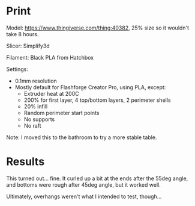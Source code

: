 # Print

Model: https://www.thingiverse.com/thing:40382, 25% size so it wouldn't take 8 hours.

Slicer: Simplify3d

Filament: Black PLA from Hatchbox

Settings:
- 0.1mm resolution
- Mostly default for Flashforge Creator Pro, using PLA, except:
    - Extruder heat at 200C
    - 200% for first layer, 4 top/bottom layers, 2 perimeter shells
    - 20% infill
    - Random perimeter start points
    - No supports
    - No raft

Note: I moved this to the bathroom to try a more stable table.

# Results

This turned out... fine. It curled up a bit at the ends after the 55deg angle, and bottoms were rough after 45deg angle, but it worked well.

Ultimately, overhangs weren't what I intended to test, though...
